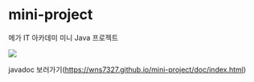 # mini-project
메가 IT 아카데미 미니 Java 프로젝트
<div>
	<a href="https://www.youtube.com/watch?v=uZv2rQslVv0" target="_blank"><image src = "https://img.youtube.com/vi/uZv2rQslVv0/mqdefault.jpg"></a>	

</div>
  
  javadoc 보러가기(https://wns7327.github.io/mini-project/doc/index.html)
